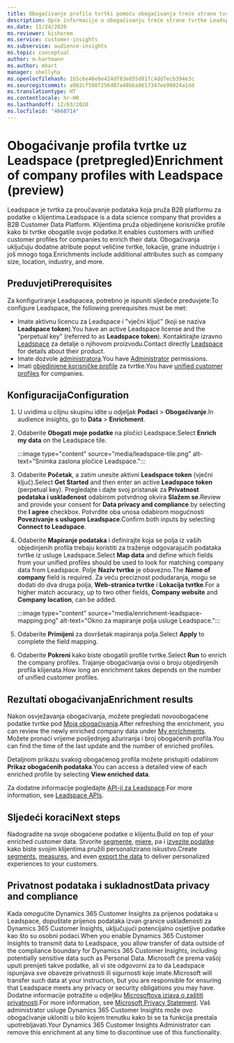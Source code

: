 ```yaml
---
title: Obogaćivanje profila tvrtki pomoću obogaćivanja treće strane tvrtke Leadspace
description: Opće informacije o obogaćivanju treće strane tvrtke Leadspace.
ms.date: 11/24/2020
ms.reviewer: kishorem
ms.service: customer-insights
ms.subservice: audience-insights
ms.topic: conceptual
author: m-hartmann
ms.author: mhart
manager: shellyha
ms.openlocfilehash: 1b5c6e46e8e424df83e855d81fc4dd7ecb394e3c
ms.sourcegitcommit: a9b2cf598f256d07a48bba8617347ee90024a1dd
ms.translationtype: HT
ms.contentlocale: hr-HR
ms.lasthandoff: 12/03/2020
ms.locfileid: "4668714"
---
```

# <a name="enrichment-of-company-profiles-with-leadspace-preview"></a><span data-ttu-id="2153c-103">Obogaćivanje profila tvrtke uz Leadspace (pretpregled)</span><span class="sxs-lookup"><span data-stu-id="2153c-103">Enrichment of company profiles with Leadspace (preview)</span></span>

<span data-ttu-id="2153c-104">Leadspace je tvrtka za proučavanje podataka koja pruža B2B platformu za podatke o klijentima.</span><span class="sxs-lookup"><span data-stu-id="2153c-104">Leadspace is a data science company that provides a B2B Customer Data Platform.</span></span> <span data-ttu-id="2153c-105">Klijentima pruža objedinjene korisničke profile kako bi tvrtke obogatile svoje podatke.</span><span class="sxs-lookup"><span data-stu-id="2153c-105">It enables customers with unified customer profiles for companies to enrich their data.</span></span> <span data-ttu-id="2153c-106">Obogaćivanja uključuju dodatne atribute poput veličine tvrtke, lokacije, grane industrije i još mnogo toga.</span><span class="sxs-lookup"><span data-stu-id="2153c-106">Enrichments include additional attributes such as company size, location, industry, and more.</span></span>

## <a name="prerequisites"></a><span data-ttu-id="2153c-107">Preduvjeti</span><span class="sxs-lookup"><span data-stu-id="2153c-107">Prerequisites</span></span>

<span data-ttu-id="2153c-108">Za konfiguriranje Leadspacea, potrebno je ispuniti sljedeće preduvjete:</span><span class="sxs-lookup"><span data-stu-id="2153c-108">To configure Leadspace, the following prerequisites must be met:</span></span>

- <span data-ttu-id="2153c-109">Imate aktivnu licencu za Leadspace i "vječni ključ" (koji se naziva **Leadspace token**).</span><span class="sxs-lookup"><span data-stu-id="2153c-109">You have an active Leadspace license and the “perpetual key” (referred to as **Leadspace token**).</span></span> <span data-ttu-id="2153c-110">Kontaktirajte izravno [Leadspace](https://www.leadspace.com/products/leadspace-on-demand/) za detalje o njihovom proizvodu.</span><span class="sxs-lookup"><span data-stu-id="2153c-110">Contact directly [Leadspace](https://www.leadspace.com/products/leadspace-on-demand/) for details about their product.</span></span>
- <span data-ttu-id="2153c-111">Imate dozvole [administratora](permissions.md#administrator).</span><span class="sxs-lookup"><span data-stu-id="2153c-111">You have [Administrator](permissions.md#administrator) permissions.</span></span>
- <span data-ttu-id="2153c-112">Imati [objedinjene korisničke profile](customer-profiles.md) za tvrtke.</span><span class="sxs-lookup"><span data-stu-id="2153c-112">You have [unified customer profiles](customer-profiles.md) for companies.</span></span>

## <a name="configuration"></a><span data-ttu-id="2153c-113">Konfiguracija</span><span class="sxs-lookup"><span data-stu-id="2153c-113">Configuration</span></span>

1. <span data-ttu-id="2153c-114">U uvidima u ciljnu skupinu idite u odjeljak **Podaci** > **Obogaćivanje**.</span><span class="sxs-lookup"><span data-stu-id="2153c-114">In audience insights, go to **Data** > **Enrichment**.</span></span>

1. <span data-ttu-id="2153c-115">Odaberite **Obogati moje podatke** na pločici Leadspace.</span><span class="sxs-lookup"><span data-stu-id="2153c-115">Select **Enrich my data** on the Leadspace tile.</span></span>

   :::image type="content" source="media/leadspace-tile.png" alt-text="Snimka zaslona pločice Leadspace.":::

1. <span data-ttu-id="2153c-117">Odaberite **Početak**, a zatim unesite aktivni **Leadspace token** (vječni ključ).</span><span class="sxs-lookup"><span data-stu-id="2153c-117">Select **Get Started** and then enter an active **Leadspace token** (perpetual key).</span></span> <span data-ttu-id="2153c-118">Pregledajte i dajte svoj pristanak za **Privatnost podataka i usklađenost** odabirom potvrdnog okvira **Slažem se**.</span><span class="sxs-lookup"><span data-stu-id="2153c-118">Review and provide your consent for **Data privacy and compliance** by selecting the **I agree** checkbox.</span></span> <span data-ttu-id="2153c-119">Potvrdite oba unosa odabirom mogućnosti **Povezivanje s uslugom Leadspace**.</span><span class="sxs-lookup"><span data-stu-id="2153c-119">Confirm both inputs by selecting **Connect to Leadspace**.</span></span>

1. <span data-ttu-id="2153c-120">Odaberite **Mapiranje podataka** i definirajte koja se polja iz vaših objedinjenih profila trebaju koristiti za traženje odgovarajućih podataka tvrtke iz usluge Leadspace.</span><span class="sxs-lookup"><span data-stu-id="2153c-120">Select **Map data** and define which fields from your unified profiles should be used to look for matching company data from Leadspace.</span></span> <span data-ttu-id="2153c-121">Polje **Naziv tvrtke** je obavezno.</span><span class="sxs-lookup"><span data-stu-id="2153c-121">The **Name of company** field is required.</span></span> <span data-ttu-id="2153c-122">Za veću preciznost podudaranja, mogu se dodati do dva druga polja, **Web-stranica tvrtke** i **Lokacija tvrtke**.</span><span class="sxs-lookup"><span data-stu-id="2153c-122">For a higher match accuracy, up to two other fields, **Company website** and **Company location**, can be added.</span></span>

   :::image type="content" source="media/enrichment-leadspace-mapping.png" alt-text="Okno za mapiranje polja usluge Leadspace.":::
   
1. <span data-ttu-id="2153c-124">Odaberite **Primijeni** za dovršetak mapiranja polja.</span><span class="sxs-lookup"><span data-stu-id="2153c-124">Select **Apply** to complete the field mapping.</span></span>

1. <span data-ttu-id="2153c-125">Odaberite **Pokreni** kako biste obogatili profile tvrtke.</span><span class="sxs-lookup"><span data-stu-id="2153c-125">Select **Run** to enrich the company profiles.</span></span> <span data-ttu-id="2153c-126">Trajanje obogaćivanja ovisi o broju objedinjenih profila klijenata.</span><span class="sxs-lookup"><span data-stu-id="2153c-126">How long an enrichment takes depends on the number of unified customer profiles.</span></span>

## <a name="enrichment-results"></a><span data-ttu-id="2153c-127">Rezultati obogaćivanja</span><span class="sxs-lookup"><span data-stu-id="2153c-127">Enrichment results</span></span>

<span data-ttu-id="2153c-128">Nakon osvježavanja obogaćivanja, možete pregledati novoobogaćene podatke tvrtke pod [Moja obogaćivanja](enrichment-hub.md).</span><span class="sxs-lookup"><span data-stu-id="2153c-128">After refreshing the enrichment, you can review the newly enriched company data under [My enrichments](enrichment-hub.md).</span></span> <span data-ttu-id="2153c-129">Možete pronaći vrijeme posljednjeg ažuriranja i broj obogaćenih profila.</span><span class="sxs-lookup"><span data-stu-id="2153c-129">You can find the time of the last update and the number of enriched profiles.</span></span>

<span data-ttu-id="2153c-130">Detaljnom prikazu svakog obogaćenog profila možete pristupiti odabirom **Prikaz obogaćenih podataka**.</span><span class="sxs-lookup"><span data-stu-id="2153c-130">You can access a detailed view of each enriched profile by selecting **View enriched data**.</span></span>

<span data-ttu-id="2153c-131">Za dodatne informacije pogledajte [API-ji za Leadspace](https://support.leadspace.com/hc/en-us/sections/201997649-API).</span><span class="sxs-lookup"><span data-stu-id="2153c-131">For more information, see [Leadspace APIs](https://support.leadspace.com/hc/en-us/sections/201997649-API).</span></span>

## <a name="next-steps"></a><span data-ttu-id="2153c-132">Sljedeći koraci</span><span class="sxs-lookup"><span data-stu-id="2153c-132">Next steps</span></span>

<span data-ttu-id="2153c-133">Nadogradite na svoje obogaćene podatke o klijentu.</span><span class="sxs-lookup"><span data-stu-id="2153c-133">Build on top of your enriched customer data.</span></span> <span data-ttu-id="2153c-134">Stvorite [segmente](segments.md), [mjere](measures.md), pa i [izvezite podatke](export-destinations.md) kako biste svojim klijentima pružili personalizirano iskustvo.</span><span class="sxs-lookup"><span data-stu-id="2153c-134">Create [segments](segments.md), [measures](measures.md), and even [export the data](export-destinations.md) to deliver personalized experiences to your customers.</span></span>

## <a name="data-privacy-and-compliance"></a><span data-ttu-id="2153c-135">Privatnost podataka i sukladnost</span><span class="sxs-lookup"><span data-stu-id="2153c-135">Data privacy and compliance</span></span>

<span data-ttu-id="2153c-136">Kada omogućite Dynamics 365 Customer Insights za prijenos podataka u Leadspace, dopuštate prijenos podataka izvan granice usklađenosti za Dynamics 365 Customer Insights, uključujući potencijalno osjetljive podatke kao što su osobni podaci.</span><span class="sxs-lookup"><span data-stu-id="2153c-136">When you enable Dynamics 365 Customer Insights to transmit data to Leadspace, you allow transfer of data outside of the compliance boundary for Dynamics 365 Customer Insights, including potentially sensitive data such as Personal Data.</span></span> <span data-ttu-id="2153c-137">Microsoft će prema vašoj uputi prenijeti takve podatke, ali vi ste odgovorni za to da Leadspace ispunjava sve obaveze privatnosti ili sigurnosti koje imate.</span><span class="sxs-lookup"><span data-stu-id="2153c-137">Microsoft will transfer such data at your instruction, but you are responsible for ensuring that Leadspace meets any privacy or security obligations you may have.</span></span> <span data-ttu-id="2153c-138">Dodatne informacije potražite u odjeljku [Microsoftova izjava o zaštiti privatnosti](https://go.microsoft.com/fwlink/?linkid=396732).</span><span class="sxs-lookup"><span data-stu-id="2153c-138">For more information, see [Microsoft Privacy Statement](https://go.microsoft.com/fwlink/?linkid=396732).</span></span>
<span data-ttu-id="2153c-139">Vaš administrator usluge Dynamics 365 Customer Insights može ovo obogaćivanje ukloniti u bilo kojem trenutku kako bi se ta funkcija prestala upotrebljavati.</span><span class="sxs-lookup"><span data-stu-id="2153c-139">Your Dynamics 365 Customer Insights Administrator can remove this enrichment at any time to discontinue use of this functionality.</span></span>